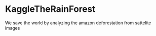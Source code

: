 # KaggleTheRainForest
We save the world by analyzing the amazon deforestation from sattelite images
